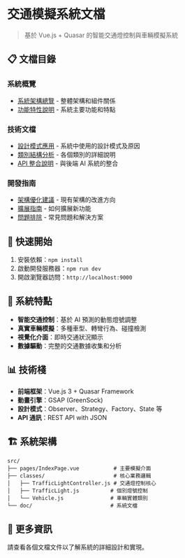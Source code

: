 # 交通模擬系統文檔

> 基於 Vue.js + Quasar 的智能交通燈控制與車輛模擬系統

## 📋 文檔目錄

### 系統概覽

- [系統架構總覽](./01-系統架構.md) - 整體架構和組件關係
- [功能特性說明](./02-功能特性.md) - 系統主要功能和特點

### 技術文檔

- [設計模式應用](./03-設計模式.md) - 系統中使用的設計模式及原因
- [類別結構分析](./04-類別結構.md) - 各個類別的詳細說明
- [API 整合說明](./05-API整合.md) - 與後端 AI 系統的整合

### 開發指南

- [架構優化建議](./06-架構優化.md) - 現有架構的改進方向
- [擴展指南](./07-擴展指南.md) - 如何擴展新功能
- [問題排除](./08-問題排除.md) - 常見問題和解決方案

## 🚀 快速開始

1. 安裝依賴：`npm install`
2. 啟動開發服務器：`npm run dev`
3. 開啟瀏覽器訪問：`http://localhost:9000`

## 🎯 系統特點

- **智能交通控制**：基於 AI 預測的動態燈號調整
- **真實車輛模擬**：多種車型、轉彎行為、碰撞檢測
- **視覺化介面**：即時交通狀況顯示
- **數據驅動**：完整的交通數據收集和分析

## 📊 技術棧

- **前端框架**：Vue.js 3 + Quasar Framework
- **動畫引擎**：GSAP (GreenSock)
- **設計模式**：Observer、Strategy、Factory、State 等
- **API 通訊**：REST API with JSON

## 🏗️ 系統架構

```
src/
├── pages/IndexPage.vue           # 主要模擬介面
├── classes/                      # 核心業務邏輯
│   ├── TrafficLightController.js # 交通燈控制核心
│   ├── TrafficLight.js          # 個別燈號控制
│   └── Vehicle.js               # 車輛實體類別
└── doc/                         # 系統文檔
```

## 📖 更多資訊

請查看各個文檔文件以了解系統的詳細設計和實現。
